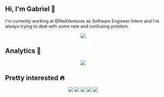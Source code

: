 ## Hi, I'm Gabriel 🐉
<p>
   I'm currently working at @RedVentures as Software Engineer Intern and I'm always trying to deal with some new and confusing problem.
</p>
<p align="center">
  <img src="https://img.shields.io/badge/linkedin-%230077B5.svg?style=for-the-badge&logo=linkedin&logoColor=white" />
</p>

## Analytics 🔬

<p align="center">
  <img  src="https://awesome-github-stats.azurewebsites.net/user-stats/gabrielsouzaexe?cardType=octocat&theme=buefy&Background=000000&Text=DDAFFF&Ring=FFE5E5&Title=FFE5E5&Border=FF30B21F" />
</p>

## Pretty interested 🔥
<p align="center">
  <img src="https://img.shields.io/badge/mysql-%2300f.svg?style=for-the-badge&logo=mysql&logoColor=white" />
  <img src="https://img.shields.io/badge/AWS-%23FF9900.svg?style=for-the-badge&logo=amazon-aws&logoColor=white" />
  <img src="https://img.shields.io/badge/typescript-%23007ACC.svg?style=for-the-badge&logo=typescript&logoColor=white" />
  <img src="https://img.shields.io/badge/redis-%23DD0031.svg?style=for-the-badge&logo=redis&logoColor=white" />
  <img src="https://img.shields.io/badge/go-%2300ADD8.svg?style=for-the-badge&logo=go&logoColor=white" />
</p>
